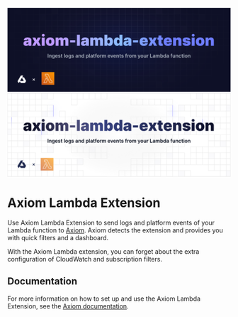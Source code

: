 ![axiom-lambda-extension: Ingest logs and platform events from your Lambda function](.github/workflows/images/banner-dark.svg#gh-dark-mode-only)
![axiom-lambda-extension: Ingest logs and platform events from your Lambda function](.github/workflows/images/banner-light.svg#gh-light-mode-only)

# Axiom Lambda Extension

Use Axiom Lambda Extension to send logs and platform events of your Lambda function to [Axiom](https://axiom.co/). Axiom detects the extension and provides you with quick filters and a dashboard.

With the Axiom Lambda extension, you can forget about the extra configuration of CloudWatch and subscription filters.

## Documentation

For more information on how to set up and use the Axiom Lambda Extension, see the [Axiom documentation](https://axiom.co/docs/send-data/aws-lambda).